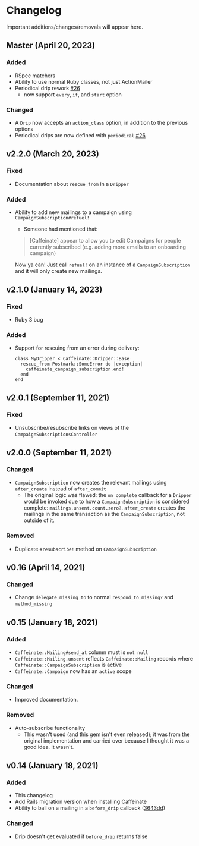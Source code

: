 
# Changelog

Important additions/changes/removals will appear here.


## Master (April 20, 2023)

### Added 
* RSpec matchers 
* Ability to use normal Ruby classes, not just ActionMailer
* Periodical drip rework [#26](https://github.com/joshmn/caffeinate/pull/26)
  * now support `every`, `if`, and `start` option

### Changed
* A `Drip` now accepts an `action_class` option, in addition to the previous options
* Periodical drips are now defined with `periodical` [#26](https://github.com/joshmn/caffeinate/pull/26)

## v2.2.0 (March 20, 2023)

### Fixed
* Documentation about `rescue_from` in a `Dripper` 

### Added
* Ability to add new mailings to a campaign using `CampaignSubscription#refuel!`
    
    - Someone had mentioned that:
    > [Caffeinate] appear to allow you to edit Campaigns for people currently subscribed (e.g. adding more emails to an onboarding campaign)
  
    Now ya can! Just call `refuel!` on an instance of a `CampaignSubscription` and it will only create new mailings. 

  
## v2.1.0 (January 14, 2023)

### Fixed
* Ruby 3 bug 

### Added
* Support for rescuing from an error during delivery:

    ```
    class MyDripper < Caffeinate::Dripper::Base
      rescue_from Postmark::SomeError do |exception|
        caffeinate_campaign_subscription.end! 
      end
    end 
    ```

## v2.0.1 (September 11, 2021)

### Fixed
* Unsubscribe/resubscribe links on views of the `CampaignSubscriptionsController`

## v2.0.0 (September 11, 2021)

### Changed
* `CampaignSubscription` now creates the relevant mailings using `after_create` instead of `after_commit` 
    - The original logic was flawed: the `on_complete` callback for a `Dripper` would be invoked due to how a
      `CampaignSubscription` is considered complete: `mailings.unsent.count.zero?`. `after_create` creates the mailings 
      in the same transaction as the `CampaignSubscription`, not outside of it.
      
### Removed
* Duplicate `#resubscribe!` method on `CampaignSubscription`

## v0.16 (April 14, 2021)

### Changed
* Change `delegate_missing_to` to normal `respond_to_missing?` and `method_missing`

## v0.15 (January 18, 2021)

### Added
* `Caffeinate::Mailing#send_at` column must is `not null`
* `Caffeinate::Mailing.unsent` reflects `Caffeinate::Mailing` records where `Caffeinate::CampaignSubscription` is active
* `Caffeinate::Campaign` now has an `active` scope 

### Changed
* Improved documentation.

### Removed
* Auto-subscribe functionality
    - This wasn't used (and this gem isn't even released); it was from the original implementation and carried over because
      I thought it was a good idea. It wasn't.

## v0.14 (January 18, 2021)

### Added
* This changelog
* Add Rails migration version when installing Caffeinate
* Ability to bail on a mailing in a `before_drip` callback ([3643dd](https://github.com/joshmn/caffeinate/commit/3643ddb6bd6d7456767ab9ec74f6e3a3d6c7ec5d#diff-c799b6345442d9f2975dee1b944b945d491174e7f39f3440d2c48b5ba4d31825))

### Changed
* Drip doesn't get evaluated if `before_drip` returns false 
